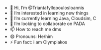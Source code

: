 - 👋 Hi, I’m @TriantafyllopoulosIoannis
- 👀 I’m interested in learning new things
- 🌱 I’m currently learning Java, Cloudsim, C
- 💞️ I’m looking to collaborate on PADA 
- 📫 How to reach me dms
- 😄 Pronouns: He/him
- ⚡ Fun fact: i am Olympiakos

<!---
TriantafyllopoulosIoannis/TriantafyllopoulosIoannis is a ✨ special ✨ repository because its `README.md` (this file) appears on your GitHub profile.
You can click the Preview link to take a look at your changes.
--->
